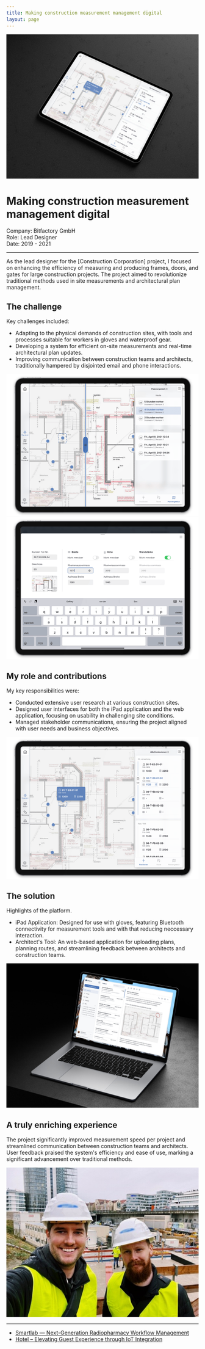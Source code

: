 ```yaml
---
title: Making construction measurement management digital
layout: page
---
```


<img src="/images/case-study-construction-ui.jpg" class="image-transition-2" alt="Construction Company project">


# Making construction measurement management digital

Company: Bitfactory GmbH<br>
Role: Lead Designer<br>
Date: 2019 - 2021

***
As the lead designer for the [Construction Corporation] project, I focused on enhancing the efficiency of measuring and producing frames, doors, and gates for large construction projects. The project aimed to revolutionize traditional methods used in site measurements and architectural plan management.

## The challenge
Key challenges included:
- Adapting to the physical demands of construction sites, with tools and processes suitable for workers in gloves and waterproof gear.
- Developing a system for efficient on-site measurements and real-time architectural plan updates.
- Improving communication between construction teams and architects, traditionally hampered by disjointed email and phone interactions.

<img src="/images/case-study-construction-3.png" class="transparent" alt="Construction Company project" />

<img src="/images/case-study-construction-2.png" class="transparent" alt="Construction Company project" />

## My role and contributions
My key responsibilities were:
- Conducted extensive user research at various construction sites.
- Designed user interfaces for both the iPad application and the web application, focusing on usability in challenging site conditions.
- Managed stakeholder communications, ensuring the project aligned with user needs and business objectives.

<img src="/images/case-study-construction-1.png" class="transparent" alt="Construction Company project" />

## The solution
Highlights of the platform.
- iPad Application: Designed for use with gloves, featuring Bluetooth connectivity for measurement tools and with that reducing neccessary interaction.
- Architect's Tool: An web-based application for uploading plans, planning routes, and streamlining feedback between architects and construction teams.

<img src="/images/case-study-construction-desktop.jpg" alt="Construction Company project" />

## A truly enriching experience
The project significantly improved measurement speed per project and streamlined communication between construction teams and architects. User feedback praised the system's efficiency and ease of use, marking a significant advancement over traditional methods.

<img src="/images/matthias-nagel-geffrey-bos.jpg" alt="Construction Company project" />

***
- [Smartlab — Next-Generation Radiopharmacy Workflow Management](/portfolio/smartlab/)
- [Hotel – Elevating Guest Experience through IoT Integration](/portfolio/hotel/)
